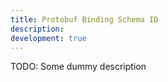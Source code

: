 ```yaml
---
title: Protobuf Binding Schema ID
description:
development: true
---
```


TODO: Some dummy description